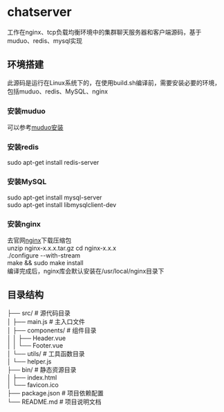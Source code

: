 # chatserver
工作在nginx、tcp负载均衡环境中的集群聊天服务器和客户端源码，基于muduo、redis、mysql实现

## 环境搭建
此源码是运行在Linux系统下的，在使用build.sh编译前，需要安装必要的环境，包括muduo、redis、MySQL、nginx
### 安装muduo
可以参考[muduo安装](https://blog.csdn.net/m0_72740458/article/details/149244766?spm=1001.2014.3001.5501)
### 安装redis
sudo apt-get install redis-server
### 安装MySQL
sudo apt-get install mysql-server  
sudo apt-get install libmysqlclient-dev
### 安装nginx
去官网[nginx](https://nginx.org/en/download.html)下载压缩包  
unzip nginx-x.x.x.tar.gz
cd nginx-x.x.x  
./configure --with-stream  
make && sudo make install  
编译完成后，nginx库会默认安装在/usr/local/nginx目录下
## 目录结构
├── src/                  # 源代码目录  
│   ├── main.js           # 主入口文件  
│   ├── components/       # 组件目录  
│   │   ├── Header.vue  
│   │   └── Footer.vue  
│   └── utils/            # 工具函数目录  
│       └── helper.js  
├── bin/               # 静态资源目录  
│   ├── index.html  
│   └── favicon.ico  
├── package.json          # 项目依赖配置  
└── README.md             # 项目说明文档  
